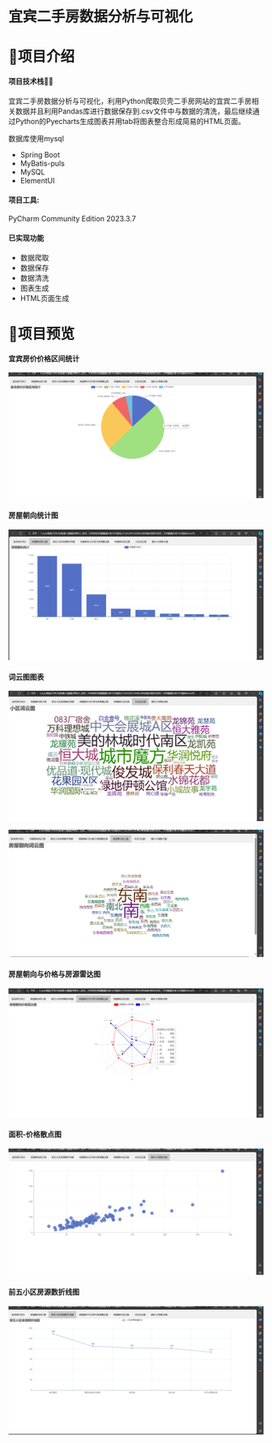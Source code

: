 # 宜宾二手房数据分析与可视化



# 📝项目介绍



#### 项目技术栈👏👏

宜宾二手房数据分析与可视化，利用Python爬取贝壳二手房网站的宜宾二手房相关数据并且利用Pandas库进行数据保存到.csv文件中与数据的清洗，最后继续通过Python的Pyecharts生成图表并用tab将图表整合形成简易的HTML页面。

数据库使用mysql

- Spring Boot
- MyBatis-puls
- MySQL
- ElementUI

#### 项目工具:
PyCharm Community Edition 2023.3.7


#### 已实现功能

-  数据爬取
- 数据保存
- 数据清洗
- 图表生成
- HTML页面生成



# 🌹项目预览

#### 宜宾房价价格区间统计

![宜宾房价价格区间统计](./宜宾房价价格区间统计.png)



#### 房屋朝向统计图

![房屋朝向统计图](./房屋朝向统计图.png)



#### 词云图图表

![房屋朝向词云图](./房屋朝向词云图.png)

![小区词云图](./小区词云图.png)



#### 房屋朝向与价格与房源雷达图

![房屋朝向与价格与房源雷达图](./房屋朝向与价格与房源雷达图.png)



#### 面积-价格散点图

![面积-价格散点图](./面积-价格散点图.png)



#### 前五小区房源数折线图

![前五小区房源数折线图](./前五小区房源数折线图.png)

